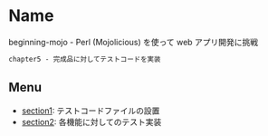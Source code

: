 # Name

beginning-mojo - Perl (Mojolicious) を使って web アプリ開発に挑戦

```md
chapter5 - 完成品に対してテストコードを実装
```

## Menu

- [section1](/chapter5/section1/): テストコードファイルの設置
- [section2](/chapter5/section2/): 各機能に対してのテスト実装
